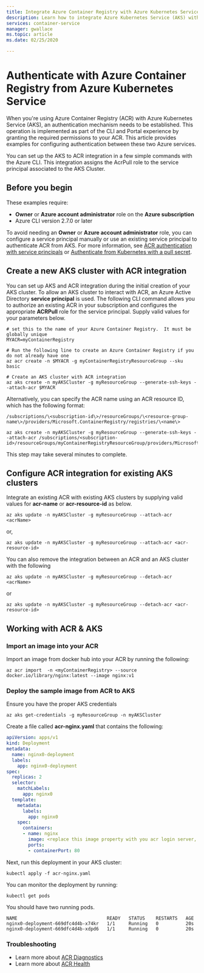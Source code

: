 ```yaml
---
title: Integrate Azure Container Registry with Azure Kubernetes Service
description: Learn how to integrate Azure Kubernetes Service (AKS) with Azure Container Registry (ACR)
services: container-service
manager: gwallace
ms.topic: article
ms.date: 02/25/2020

---
```


# Authenticate with Azure Container Registry from Azure Kubernetes Service

When you're using Azure Container Registry (ACR) with Azure Kubernetes Service (AKS), an authentication mechanism needs to be established. This operation is implemented as part of the CLI and Portal experience by granting the required permissions to your ACR. This article provides examples for configuring authentication between these two Azure services. 

You can set up the AKS to ACR integration in a few simple commands with the Azure CLI. This integration assigns the AcrPull role to the service principal associated to the AKS Cluster.

## Before you begin

These examples require:

* **Owner** or **Azure account administrator** role on the **Azure subscription**
* Azure CLI version 2.7.0 or later

To avoid needing an **Owner** or **Azure account administrator** role, you can configure a service principal manually or use an existing service principal to authenticate ACR from AKS. For more information, see [ACR authentication with service principals](../container-registry/container-registry-auth-service-principal.md) or [Authenticate from Kubernetes with a pull secret](../container-registry/container-registry-auth-kubernetes.md).

## Create a new AKS cluster with ACR integration

You can set up AKS and ACR integration during the initial creation of your AKS cluster.  To allow an AKS cluster to interact with ACR, an Azure Active Directory **service principal** is used. The following CLI command allows you to authorize an existing ACR in your subscription and configures the appropriate **ACRPull** role for the service principal. Supply valid values for your parameters below.

```azurecli
# set this to the name of your Azure Container Registry.  It must be globally unique
MYACR=myContainerRegistry

# Run the following line to create an Azure Container Registry if you do not already have one
az acr create -n $MYACR -g myContainerRegistryResourceGroup --sku basic

# Create an AKS cluster with ACR integration
az aks create -n myAKSCluster -g myResourceGroup --generate-ssh-keys --attach-acr $MYACR
```

Alternatively, you can specify the ACR name using an ACR resource ID, which has the following format:

`/subscriptions/\<subscription-id\>/resourceGroups/\<resource-group-name\>/providers/Microsoft.ContainerRegistry/registries/\<name\>` 

```azurecli
az aks create -n myAKSCluster -g myResourceGroup --generate-ssh-keys --attach-acr /subscriptions/<subscription-id>/resourceGroups/myContainerRegistryResourceGroup/providers/Microsoft.ContainerRegistry/registries/myContainerRegistry
```

This step may take several minutes to complete.

## Configure ACR integration for existing AKS clusters

Integrate an existing ACR with existing AKS clusters by supplying valid values for **acr-name** or **acr-resource-id** as below.

```azurecli
az aks update -n myAKSCluster -g myResourceGroup --attach-acr <acrName>
```

or,

```azurecli
az aks update -n myAKSCluster -g myResourceGroup --attach-acr <acr-resource-id>
```

You can also remove the integration between an ACR and an AKS cluster with the following

```azurecli
az aks update -n myAKSCluster -g myResourceGroup --detach-acr <acrName>
```

or

```azurecli
az aks update -n myAKSCluster -g myResourceGroup --detach-acr <acr-resource-id>
```

## Working with ACR & AKS

### Import an image into your ACR

Import an image from docker hub into your ACR by running the following:


```azurecli
az acr import  -n <myContainerRegistry> --source docker.io/library/nginx:latest --image nginx:v1
```

### Deploy the sample image from ACR to AKS

Ensure you have the proper AKS credentials

```azurecli
az aks get-credentials -g myResourceGroup -n myAKSCluster
```

Create a file called **acr-nginx.yaml** that contains the following:

```yaml
apiVersion: apps/v1
kind: Deployment
metadata:
  name: nginx0-deployment
  labels:
    app: nginx0-deployment
spec:
  replicas: 2
  selector:
    matchLabels:
      app: nginx0
  template:
    metadata:
      labels:
        app: nginx0
    spec:
      containers:
      - name: nginx
        image: <replace this image property with you acr login server, image and tag>
        ports:
        - containerPort: 80
```

Next, run this deployment in your AKS cluster:

```console
kubectl apply -f acr-nginx.yaml
```

You can monitor the deployment by running:

```console
kubectl get pods
```

You should have two running pods.

```output
NAME                                 READY   STATUS    RESTARTS   AGE
nginx0-deployment-669dfc4d4b-x74kr   1/1     Running   0          20s
nginx0-deployment-669dfc4d4b-xdpd6   1/1     Running   0          20s
```

### Troubleshooting
* Learn more about [ACR Diagnostics](../container-registry/container-registry-diagnostics-audit-logs.md)
* Learn more about [ACR Health](../container-registry/container-registry-check-health.md)

<!-- LINKS - external -->
[AKS AKS CLI]: /cli/azure/aks?view=azure-cli-latest#az-aks-create
